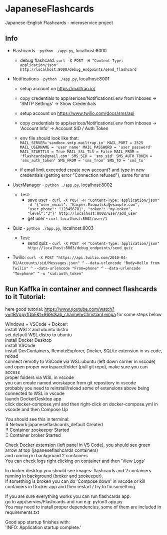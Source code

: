 # JapaneseFlashcards
Japanese-English Flashcards - microservice project  

## Info  
* Flashcards - `python ./app.py`, localhost:8000   
    * debug flashcard: `curl -X POST -H "Content-Type: application/json" http://localhost:8000/debug_endpoints/send_flashcard`  
* Notifications - `python ./app.py`, localhost:8001   
    * setup account on https://mailtrap.io/
    * copy credentials to app/serices/Notifications/.env from inboxes -> 'SMTP Settings' -> Show Credentials
    * setup account on https://www.twilio.com/docs/sms/api
    * copy credentials to app/serices/Notifications/.env from inboxes -> 'Account Info' -> Account SID / Auth Token
      
    * env file should look like that:  
      `
      MAIL_SERVER='sandbox.smtp.mailtrap.io'
      MAIL_PORT = 2525
      MAIL_USERNAME = 'user_name'
      MAIL_PASSWORD = 'user_password'
      MAIL_STARTTLS = True
      MAIL_SSL_TLS = False
      MAIL_FROM = 'flashcards@gmail.com'
      SMS_SID = 'sms_sid'
      SMS_AUTH_TOKEN = 'sms_auth_token'
      SMS_FROM = 'sms_from'
      SMS_TO = 'sms_to'
      `
    * if email limit exceeded create new account? and type in new credentials (getting error "Connection refused"), same for sms
  
  
* UserManager - `python ./app.py`, localhost:8002  
    * Test:  
        * save user - `curl -X POST -H "Content-Type: application/json" -d '{"user_email": "Kacper.Miowalski@example.com", "user_phone": "123456781", "token": "my-token", "level":"3"}' http://localhost:8002/user/add_user`  
        * get user - `curl localhost:8002/user/1`  
  
* Quiz - `python ./app.py`, localhost:8003  
     * Test:
         * send quiz - `curl -X POST -H "Content-Type: application/json" http://localhost:8003/debug_endpoints/send_quiz`   
    

* Twilio: `curl -X POST "https://api.twilio.com/2010-04-01/Accounts/sid/Messages.json" ^`
  `--data-urlencode "Body=Hello from Twilio" ^`
  `--data-urlencode "From=phone" ^`
  `--data-urlencode "To=phone" ^`
  `-u "sid:auth_token"`
  
## Run Kaffka in container and connect flashcards to it Tutorial:  
   
  
here good tutorial: https://www.youtube.com/watch?v=jtBVppyfDbE&t=869s&ab_channel=ChristianLempa for some steps below  
  
Windows + VSCode + Dokcer:  
install WSL2 and ubuntu distro  
set default WSL distro to ubuntu  
install Docker Desktop  
install VSCode  
install DevContainers, RemoteExplorer, Docker, SQLite extension in vs code, reload  
connect remotly to VSCode via WSL:ubuntu (left down corner in vscode) and open proper workspace/folder (pull git repo), make sure you can access  
proper folders via WSL in vscode  
you can create named worskapce from git repository in vscode  
probably  you need to reinstall/reload some of extensions above being connected to WSL in vscode  
launch DockerDesktop app  
click docker-compose.yml and then right-click on docker-compose.yml in vscode and then Compose Up  

You should see this in terminal:  
⠿ Network japaneseflashcards_default  Created                                                          
⠿ Container zookeeper Started                                                                                                  
⠿ Container broker Started        
  
Check Docker extension (left panel in VS Code), you should see green arrow at top (japaneseflashcards containers)  
and running in background 2 containers  
You can check logs right clicking on container and then 'View Logs'  
  
In docker desktop you should see images: flashcards and 2 containers running in background (broker and zookeeper).  
If something is broken you can do 'Compose down' in vscode or kill containers in Docker app and then restart / try to fix something   
  
If you are sure everything works you can run flashcards app:  
go to app/servies/Flashcards and run e.g: pyton3 app.py   
You may need to install proper dependencies, some of them are included in requirements.txt  
  
Good app startup finishes with:  
'INFO:     Application startup complete.'  
